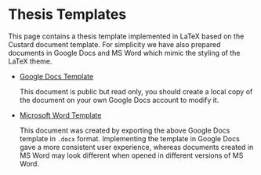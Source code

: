 # Thesis Templates

This page contains a thesis template implemented in LaTeX based on the Custard document template. For simplicity we have also prepared documents in Google Docs and MS Word which mimic the styling of the LaTeX theme.

- [Google Docs Template](https://docs.google.com/document/d/1TiyNgC6-QlDFaqPjaZeMsKPVDIw_NGBD3DClTHMksU8/edit?usp=sharing)

  This document is public but read only, you should create a local copy of the document on your own Google Docs account to modify it. 

- [Microsoft Word Template](https://github.com/CS-Swansea/Computer-Vision-and-Machine-Learning-Wiki/blob/master/thesis-templates/Word%20Thesis%20Template.docx)

  This document was created by exporting the above Google Docs template in `.docx` format. Implementing the template in Google Docs gave a more consistent user experience, whereas documents created in MS Word may look different when opened in different versions of MS Word. 

